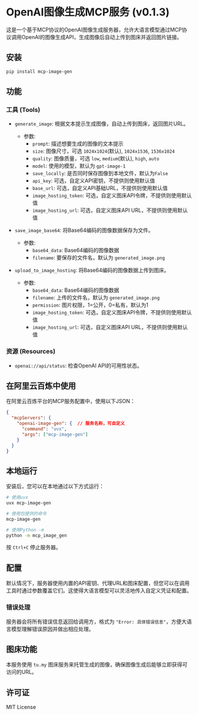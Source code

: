 # OpenAI图像生成MCP服务 (v0.1.3)

这是一个基于MCP协议的OpenAI图像生成服务器，允许大语言模型通过MCP协议调用OpenAI的图像生成API，生成图像后自动上传到图床并返回图片链接。

## 安装

```bash
pip install mcp-image-gen
```

## 功能

### 工具 (Tools)

- `generate_image`: 根据文本提示生成图像，自动上传到图床，返回图片URL。
  - 参数:
    - `prompt`: 描述想要生成的图像的文本提示
    - `size`: 图像尺寸，可选 `1024x1024`(默认), `1024x1536`, `1536x1024`
    - `quality`: 图像质量，可选 `low`, `medium`(默认), `high`, `auto`
    - `model`: 使用的模型，默认为 `gpt-image-1`
    - `save_locally`: 是否同时保存图像到本地文件，默认为`False`
    - `api_key`: 可选，自定义API密钥，不提供则使用默认值
    - `base_url`: 可选，自定义API基础URL，不提供则使用默认值
    - `image_hosting_token`: 可选，自定义图床API令牌，不提供则使用默认值
    - `image_hosting_url`: 可选，自定义图床API URL，不提供则使用默认值

- `save_image_base64`: 将Base64编码的图像数据保存为文件。
  - 参数:
    - `base64_data`: Base64编码的图像数据
    - `filename`: 要保存的文件名，默认为 `generated_image.png`

- `upload_to_image_hosting`: 将Base64编码的图像数据上传到图床。
  - 参数:
    - `base64_data`: Base64编码的图像数据
    - `filename`: 上传的文件名，默认为 `generated_image.png`
    - `permission`: 图片权限，1=公开，0=私有，默认为1
    - `image_hosting_token`: 可选，自定义图床API令牌，不提供则使用默认值
    - `image_hosting_url`: 可选，自定义图床API URL，不提供则使用默认值

### 资源 (Resources)

- `openai://api/status`: 检查OpenAI API的可用性状态。

## 在阿里云百炼中使用

在阿里云百炼平台的MCP服务配置中，使用以下JSON：

```json
{
  "mcpServers": {
    "openai-image-gen": {  // 服务名称，可自定义
      "command": "uvx",
      "args": ["mcp-image-gen"]
    }
  }
}
```

## 本地运行

安装后，您可以在本地通过以下方式运行：

```bash
# 使用uvx
uvx mcp-image-gen

# 使用包提供的命令
mcp-image-gen

# 使用Python -m
python -m mcp_image_gen
```

按 `Ctrl+C` 停止服务器。

## 配置

默认情况下，服务器使用内置的API密钥、代理URL和图床配置，但您可以在调用工具时通过参数覆盖它们。这使得大语言模型可以灵活地传入自定义凭证和配置。

### 错误处理

服务器会将所有错误信息返回给调用方，格式为 `"Error: 具体错误信息"`，方便大语言模型理解错误原因并做出相应处理。

## 图床功能

本服务使用 `tu.my` 图床服务来托管生成的图像，确保图像生成后能够立即获得可访问的URL。

## 许可证

MIT License 